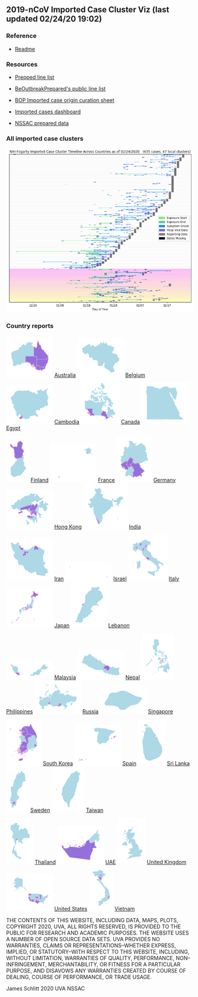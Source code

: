 ## 2019-nCoV Imported Case Cluster Viz (last updated 02/24/20 19:02)


### Reference

* [Readme](https://github.com/SchlittDataSci/SchlittDataSci.github.io/blob/master/README.md)


### Resources

* [Prepped line list](cleaned_line_list.csv)

* [BeOutbreakPrepared's public line list](https://github.com/beoutbreakprepared/nCoV2019)

* [BOP Imported case origin curation sheet](https://docs.google.com/spreadsheets/d/1s2j-RmkO8C69HtrELpNMipkG5ftPJqCPEzGRAxIukFY/edit#gid=0)

* [Imported cases dashboard](https://datastudio.google.com/reporting/f6ad0988-f203-45f8-8d18-5d726c1d2d8b)

* [NSSAC prepared data](https://github.com/SchlittDataSci/SchlittDataSci.github.io/tree/master/data)


### All imported case clusters

![All cases](cluster_analysis/all_imported_cases_NIHFogarty.png)

### Country reports
![Australia thumbnail](thumbnails/Australia_thumbnail.png)  [Australia](country_reports/Australia_report.md)             ![Belgium thumbnail](thumbnails/Belgium_thumbnail.png)  [Belgium](country_reports/Belgium_report.md)             ![Cambodia thumbnail](thumbnails/Cambodia_thumbnail.png)  [Cambodia](country_reports/Cambodia_report.md)             ![Canada thumbnail](thumbnails/Canada_thumbnail.png)  [Canada](country_reports/Canada_report.md)             ![Egypt thumbnail](thumbnails/Egypt_thumbnail.png)  [Egypt](country_reports/Egypt_report.md)

![Finland thumbnail](thumbnails/Finland_thumbnail.png)  [Finland](country_reports/Finland_report.md)             ![France thumbnail](thumbnails/France_thumbnail.png)  [France](country_reports/France_report.md)             ![Germany thumbnail](thumbnails/Germany_thumbnail.png)  [Germany](country_reports/Germany_report.md)             ![Hong Kong thumbnail](thumbnails/Hong_Kong_thumbnail.png)  [Hong Kong](country_reports/Hong_Kong_report.md)             ![India thumbnail](thumbnails/India_thumbnail.png)  [India](country_reports/India_report.md)

![Iran thumbnail](thumbnails/Iran_thumbnail.png)  [Iran](country_reports/Iran_report.md)             ![Israel thumbnail](thumbnails/Israel_thumbnail.png)  [Israel](country_reports/Israel_report.md)             ![Italy thumbnail](thumbnails/Italy_thumbnail.png)  [Italy](country_reports/Italy_report.md)             ![Japan thumbnail](thumbnails/Japan_thumbnail.png)  [Japan](country_reports/Japan_report.md)             ![Lebanon thumbnail](thumbnails/Lebanon_thumbnail.png)  [Lebanon](country_reports/Lebanon_report.md)

![Malaysia thumbnail](thumbnails/Malaysia_thumbnail.png)  [Malaysia](country_reports/Malaysia_report.md)             ![Nepal thumbnail](thumbnails/Nepal_thumbnail.png)  [Nepal](country_reports/Nepal_report.md)             ![Philippines thumbnail](thumbnails/Philippines_thumbnail.png)  [Philippines](country_reports/Philippines_report.md)             ![Russia thumbnail](thumbnails/Russia_thumbnail.png)  [Russia](country_reports/Russia_report.md)             ![Singapore thumbnail](thumbnails/Singapore_thumbnail.png)  [Singapore](country_reports/Singapore_report.md)

![South Korea thumbnail](thumbnails/South_Korea_thumbnail.png)  [South Korea](country_reports/South_Korea_report.md)             ![Spain thumbnail](thumbnails/Spain_thumbnail.png)  [Spain](country_reports/Spain_report.md)             ![Sri Lanka thumbnail](thumbnails/Sri_Lanka_thumbnail.png)  [Sri Lanka](country_reports/Sri_Lanka_report.md)             ![Sweden thumbnail](thumbnails/Sweden_thumbnail.png)  [Sweden](country_reports/Sweden_report.md)             ![Taiwan thumbnail](thumbnails/Taiwan_thumbnail.png)  [Taiwan](country_reports/Taiwan_report.md)

![Thailand thumbnail](thumbnails/Thailand_thumbnail.png)  [Thailand](country_reports/Thailand_report.md)             ![UAE thumbnail](thumbnails/UAE_thumbnail.png)  [UAE](country_reports/UAE_report.md)             ![United Kingdom thumbnail](thumbnails/United_Kingdom_thumbnail.png)  [United Kingdom](country_reports/United_Kingdom_report.md)             ![United States thumbnail](thumbnails/United_States_thumbnail.png)  [United States](country_reports/United_States_report.md)             ![Vietnam thumbnail](thumbnails/Vietnam_thumbnail.png)  [Vietnam](country_reports/Vietnam_report.md)








THE CONTENTS OF THIS WEBSITE, INCLUDING DATA, MAPS, PLOTS, COPYRIGHT 2020, UVA, ALL RIGHTS RESERVED, IS PROVIDED TO THE PUBLIC FOR RESEARCH AND ACADEMIC PURPOSES. THE WEBSITE USES A NUMBER OF OPEN SOURCE DATA SETS. UVA PROVIDES NO WARRANTIES, CLAIMS OR REPRESENTATIONS–WHETHER EXPRESS, IMPLIED, OR STATUTORY–WITH RESPECT TO THIS WEBSITE, INCLUDING, WITHOUT LIMITATION, WARRANTIES OF QUALITY, PERFORMANCE, NON–INFRINGEMENT, MERCHANTABILITY, OR FITNESS FOR A PARTICULAR PURPOSE, AND DISAVOWS ANY WARRANTIES CREATED BY COURSE OF DEALING, COURSE OF PERFORMANCE, OR TRADE USAGE.




James Schlitt 2020 UVA NSSAC

<!-- Global site tag (gtag.js) - Google Analytics -->
<script async src="https://www.googletagmanager.com/gtag/js?id=UA-158816269-1"></script>
<script>
  window.dataLayer = window.dataLayer || [];
  function gtag(){dataLayer.push(arguments);}
  gtag('js', new Date());

  gtag('config', 'UA-158816269-1');
</script>